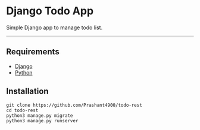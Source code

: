 # Django Todo App 
Simple Django app to manage todo list.

<hr>

## Requirements
- [Django](https://www.djangoproject.com/)
- [Python](https://www.python.org/)

## Installation
    
    git clone https://github.com/Prashant4900/todo-rest
    cd todo-rest
    python3 manage.py migrate
    python3 manage.py runserver